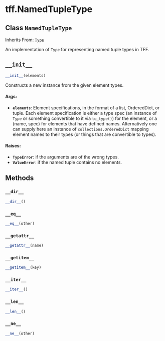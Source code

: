 <div itemscope itemtype="http://developers.google.com/ReferenceObject">
<meta itemprop="name" content="tff.NamedTupleType" />
<meta itemprop="path" content="Stable" />
<meta itemprop="property" content="__dir__"/>
<meta itemprop="property" content="__eq__"/>
<meta itemprop="property" content="__getattr__"/>
<meta itemprop="property" content="__getitem__"/>
<meta itemprop="property" content="__init__"/>
<meta itemprop="property" content="__iter__"/>
<meta itemprop="property" content="__len__"/>
<meta itemprop="property" content="__ne__"/>
</div>

# tff.NamedTupleType

## Class `NamedTupleType`

Inherits From: [`Type`](../tff/Type.md)

An implementation of `Type` for representing named tuple types in TFF.

<h2 id="__init__"><code>__init__</code></h2>

``` python
__init__(elements)
```

Constructs a new instance from the given element types.

#### Args:

* <b>`elements`</b>: Element specifications, in the format of a list, OrderedDict, or
    tuple. Each element specification is either a type spec (an instance of
    `Type` or something convertible to it via `to_type()`) for the element,
    or a (name, spec) for elements that have defined names. Alternatively
    one can supply here an instance of `collections.OrderedDict` mapping
    element names to their types (or things that are convertible to types).


#### Raises:

* <b>`TypeError`</b>: if the arguments are of the wrong types.
* <b>`ValueError`</b>: if the named tuple contains no elements.



## Methods

<h3 id="__dir__"><code>__dir__</code></h3>

``` python
__dir__()
```



<h3 id="__eq__"><code>__eq__</code></h3>

``` python
__eq__(other)
```



<h3 id="__getattr__"><code>__getattr__</code></h3>

``` python
__getattr__(name)
```



<h3 id="__getitem__"><code>__getitem__</code></h3>

``` python
__getitem__(key)
```



<h3 id="__iter__"><code>__iter__</code></h3>

``` python
__iter__()
```



<h3 id="__len__"><code>__len__</code></h3>

``` python
__len__()
```



<h3 id="__ne__"><code>__ne__</code></h3>

``` python
__ne__(other)
```





